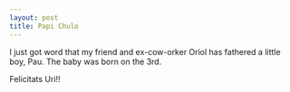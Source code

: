 ```yaml
---
layout: post
title: Papi Chulo
---
```


I just got word that my friend and ex-cow-orker Oriol has fathered a little boy, Pau. The baby was born on the 3rd.

Felicitats Uri!!
